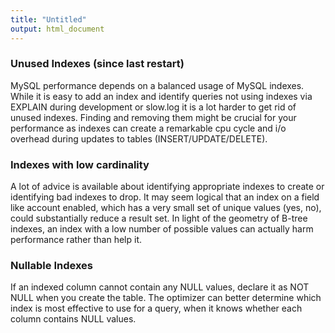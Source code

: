 ```yaml
---
title: "Untitled"
output: html_document
---
```


### Unused Indexes (since last restart)

MySQL performance depends on a balanced usage of MySQL indexes. While it is easy to add an index and identify queries not using indexes via EXPLAIN during development or slow.log it is a lot harder to get rid of unused indexes. Finding and removing them might be crucial for your performance as indexes can create a remarkable cpu cycle and i/o overhead during updates to tables (INSERT/UPDATE/DELETE).

### Indexes with low cardinality

A lot of advice is available about identifying appropriate indexes to create or identifying bad indexes to drop. It may seem logical that an index on a field like account enabled, which has a very small set of unique values (yes, no), could substantially reduce a result set. In light of the geometry of B-tree indexes, an index with a low number of possible values can actually harm performance rather than help it.

### Nullable Indexes

If an indexed column cannot contain any NULL values, declare it as NOT NULL when you create the table. The optimizer can better determine which index is most effective to use for a query, when it knows whether each column contains NULL values.
